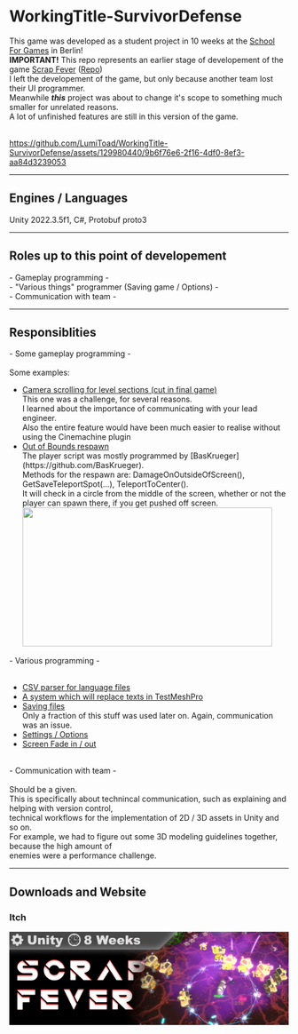 <div align="left">
  
  <h1>WorkingTitle-SurvivorDefense</h1>

  <p>
    This game was developed as a student project in 10 weeks at the <a href="https://www.school4games.net">School For Games</a> in Berlin! <br />
    <b>IMPORTANT!</b> This repo represents an earlier stage of developement of the game <a href="https://suchti0352.itch.io/scrap-fever">Scrap Fever</a> (<a href="https://github.com/BasKrueger/ScrapFever/tree/main">Repo</a>)<br />
    I left the developement of the game, but only because another team lost their UI programmer.<br />
    Meanwhile <b><i>this</i></b> project was about to change it's scope to something much smaller for unrelated reasons.<br />
    A lot of unfinished features are still in this version of the game.
    <br /> <br />
  </p>

https://github.com/LumiToad/WorkingTitle-SurvivorDefense/assets/129980440/9b6f76e6-2f16-4df0-8ef3-aa84d3239053

  <hr />
  <h2>Engines / Languages</h2>
  Unity 2022.3.5f1, C#, Protobuf proto3

  <hr />
  <h2>Roles up to this point of developement</h2>
  - Gameplay programming -<br />
  - "Various things" programmer (Saving game / Options) -<br />
  - Communication with team -
  
  <hr />
  <h2>Responsiblities</h2>
  - Some gameplay programming -<br /><br />
  Some examples:
  <ul>
    <li><a href="https://github.com/LumiToad/WorkingTitle-SurvivorDefense/tree/main/Assets/Scripts/Camera">Camera scrolling for level sections (cut in final game)<a/></li>
      This one was a challenge, for several reasons.<br />
      I learned about the importance of communicating with your lead engineer.<br />
      Also the entire feature would have been much easier to realise without using the Cinemachine plugin<br />
    <li><a href="https://github.com/LumiToad/WorkingTitle-SurvivorDefense/blob/main/Assets/Scripts/Player/Player.cs">Out of Bounds respawn<a/></li>
      The player script was mostly programmed by [BasKrueger](https://github.com/BasKrueger).<br />
      Methods for the respawn are: DamageOnOutsideOfScreen(), GetSaveTeleportSpot(...), TeleportToCenter().<br />
      It will check in a circle from the middle of the screen, whether or not the player can spawn there, if you get pushed off screen.
      <img src="https://github.com/LumiToad/WorkingTitle-SurvivorDefense/assets/129980440/68d75985-f398-459f-8796-98e5493395b4" width="450" height="250" />

  </ul>
  - Various programming -<br /><br />
  <ul>
    <li><a href="https://github.com/LumiToad/WorkingTitle-SurvivorDefense/blob/main/Assets/Scripts/Translation/CSVLanguageFileParser.cs">CSV parser for language files<a/></li>
    <li><a href="https://github.com/LumiToad/WorkingTitle-SurvivorDefense/blob/main/Assets/Scripts/Translation/TextByLanguage.cs">A system which will replace texts in TestMeshPro<a/></li>
    <li><a href="https://github.com/LumiToad/WorkingTitle-SurvivorDefense/blob/main/Assets/Scripts/Settings/SaveFileUtils.cs">Saving files<a/></li>
      Only a fraction of this stuff was used later on. Again, communication was an issue.
    <li><a href="https://github.com/LumiToad/WorkingTitle-SurvivorDefense/tree/main/Assets/Scripts/Settings">Settings / Options<a/></li>
    <li><a href="https://github.com/LumiToad/WorkingTitle-SurvivorDefense/blob/main/Assets/Scripts/Game/UI/FadeScreen.cs">Screen Fade in / out<a/></li>
  </ul>
    <br />
  - Communication with team -<br /><br />
  Should be a given.<br />
  This is specifically about technincal communication, such as explaining and helping with version control,<br />
  technical workflows for the implementation of 2D / 3D assets in Unity and so on.<br />
  For example, we had to figure out some 3D modeling guidelines together, because the high amount of<br />
  enemies were a performance challenge.
  <hr />
  <h2>Downloads and Website</h2>

  <h3>Itch</h3>
  <a href="https://suchti0352.itch.io/scrap-fever">
    <img src="https://github.com/LumiToad/LumiToad/blob/main/img/banner/github_scrap_banner.png" alt="scrap banner" />
  </a>
  
</div>
